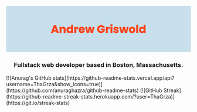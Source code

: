 ![Masterhead](/banner.png)
<h3 align="center">Fullstack web developer based in Boston, Massachusetts.</h3>

<div alignContent="center">[![Anurag's GitHub stats](https://github-readme-stats.vercel.app/api?username=ThaGrza&show_icons=true)](https://github.com/anuraghazra/github-readme-stats)
[![GitHub Streak](https://github-readme-streak-stats.herokuapp.com/?user=ThaGrza)](https://git.io/streak-stats)</div>
